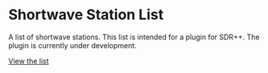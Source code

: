 # Shortwave Station List
A list of shortwave stations.
This list is intended for a plugin for SDR++. The plugin is currently under development.

[View the list](https://ottopattemore.github.io/shortwave-station-list)
